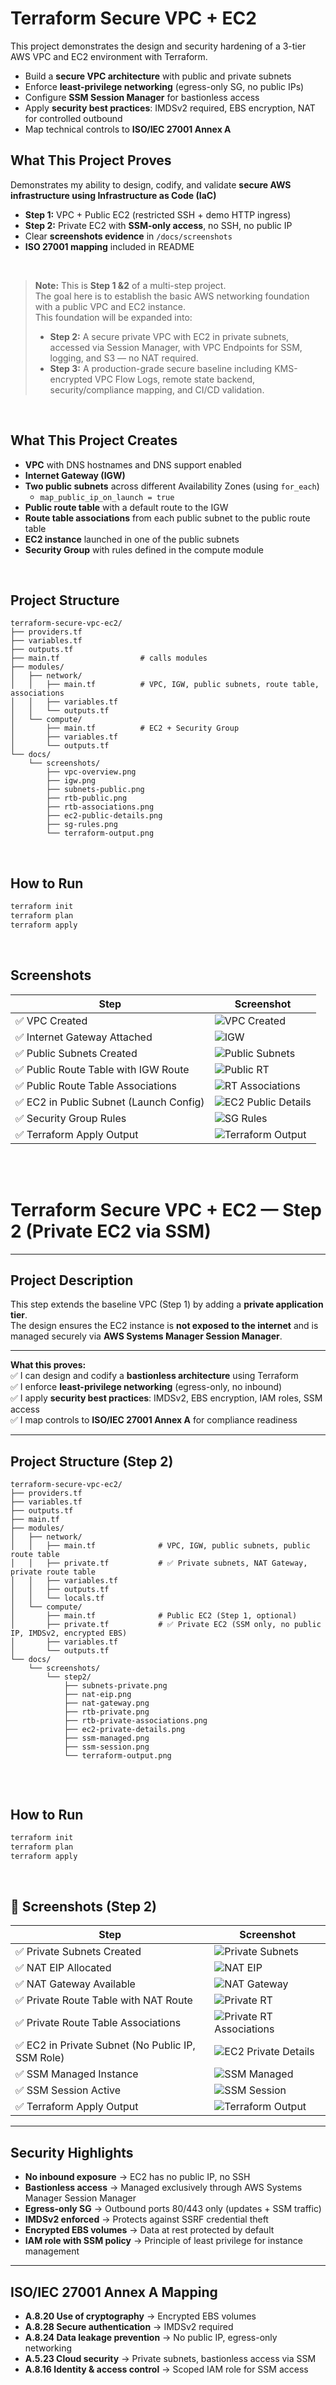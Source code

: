 
# Terraform Secure VPC + EC2

This project demonstrates the design and security hardening of a 3-tier AWS VPC and EC2 environment with Terraform.

- Build a **secure VPC architecture** with public and private subnets
- Enforce **least-privilege networking** (egress-only SG, no public IPs)
- Configure **SSM Session Manager** for bastionless access
- Apply **security best practices**: IMDSv2 required, EBS encryption, NAT for controlled outbound
- Map technical controls to **ISO/IEC 27001 Annex A**


##  What This Project Proves

Demonstrates my ability to design, codify, and validate **secure AWS infrastructure using Infrastructure as Code (IaC)**

- **Step 1:** VPC + Public EC2 (restricted SSH + demo HTTP ingress)
- **Step 2:** Private EC2 with **SSM-only access**, no SSH, no public IP
- Clear **screenshots evidence** in `/docs/screenshots`
- **ISO 27001 mapping** included in README

<br>

> **Note:** This is **Step 1 &2** of a multi-step project.  
> The goal here is to establish the basic AWS networking foundation with a public VPC and EC2 instance.  
> This foundation will be expanded into:
> - **Step 2:** A secure private VPC with EC2 in private subnets, accessed via Session Manager, with VPC Endpoints for SSM, logging, and S3 — no NAT required.
> - **Step 3:** A production-grade secure baseline including KMS-encrypted VPC Flow Logs, remote state backend, security/compliance mapping, and CI/CD validation.

<br>

##  What This Project Creates
- **VPC** with DNS hostnames and DNS support enabled
- **Internet Gateway (IGW)**
- **Two public subnets** across different Availability Zones (using `for_each`)
  - `map_public_ip_on_launch = true`
- **Public route table** with a default route to the IGW
- **Route table associations** from each public subnet to the public route table
- **EC2 instance** launched in one of the public subnets
- **Security Group** with rules defined in the compute module

<br>

##  Project Structure

```plaintext
terraform-secure-vpc-ec2/
├── providers.tf
├── variables.tf
├── outputs.tf
├── main.tf                  # calls modules
├── modules/
│   ├── network/
│   │   ├── main.tf          # VPC, IGW, public subnets, route table, associations
│   │   ├── variables.tf
│   │   └── outputs.tf
│   └── compute/
│       ├── main.tf          # EC2 + Security Group
│       ├── variables.tf
│       └── outputs.tf
└── docs/
    └── screenshots/
        ├── vpc-overview.png
        ├── igw.png
        ├── subnets-public.png
        ├── rtb-public.png
        ├── rtb-associations.png
        ├── ec2-public-details.png
        ├── sg-rules.png
        └── terraform-output.png
```

<br>

## How to Run
```bash
terraform init
terraform plan
terraform apply
```

<br>

## Screenshots

| Step | Screenshot |
|------|------------|
| ✅ VPC Created | ![VPC Created](docs/screenshots/step1/vpc-overview.png) |
| ✅ Internet Gateway Attached | ![IGW](docs/screenshots/step1/igw.png) |
| ✅ Public Subnets Created | ![Public Subnets](docs/screenshots/step1/subnets-public.png) |
| ✅ Public Route Table with IGW Route | ![Public RT](docs/screenshots/step1/rtb-public.png) |
| ✅ Public Route Table Associations | ![RT Associations](docs/screenshots/step1/rtb-associations.png) |
| ✅ EC2 in Public Subnet (Launch Config) | ![EC2 Public Details](docs/screenshots/step1/ec2-public-details.png) |
| ✅ Security Group Rules | ![SG Rules](docs/screenshots/step1/sg-rules.png) |
| ✅ Terraform Apply Output | ![Terraform Output](docs/screenshots/step1/terraform-output.png) |

<br>
<br>

# Terraform Secure VPC + EC2 — Step 2 (Private EC2 via SSM)

---

## Project Description

This step extends the baseline VPC (Step 1) by adding a **private application tier**.  
The design ensures the EC2 instance is **not exposed to the internet** and is managed securely via **AWS Systems Manager Session Manager**.

---

**What this proves:**  
✅ I can design and codify a **bastionless architecture** using Terraform  
✅ I enforce **least-privilege networking** (egress-only, no inbound)  
✅ I apply **security best practices**: IMDSv2, EBS encryption, IAM roles, SSM access  
✅ I map controls to **ISO/IEC 27001 Annex A** for compliance readiness  

---

##  Project Structure (Step 2)

```plaintext
terraform-secure-vpc-ec2/
├── providers.tf
├── variables.tf
├── outputs.tf
├── main.tf
├── modules/
│   ├── network/
│   │   ├── main.tf              # VPC, IGW, public subnets, public route table
│   │   ├── private.tf           # ✅ Private subnets, NAT Gateway, private route table
│   │   ├── variables.tf
│   │   ├── outputs.tf
│   │   └── locals.tf
│   └── compute/
│       ├── main.tf              # Public EC2 (Step 1, optional)
│       ├── private.tf           # ✅ Private EC2 (SSM only, no public IP, IMDSv2, encrypted EBS)
│       ├── variables.tf
│       └── outputs.tf
└── docs/
    └── screenshots/
        └── step2/
            ├── subnets-private.png
            ├── nat-eip.png
            ├── nat-gateway.png
            ├── rtb-private.png
            ├── rtb-private-associations.png
            ├── ec2-private-details.png
            ├── ssm-managed.png
            ├── ssm-session.png
            └── terraform-output.png


```

<br>

## How to Run
```bash
terraform init
terraform plan
terraform apply
```
<br> 

## 📸 Screenshots (Step 2)

| Step | Screenshot |
|------|------------|
| ✅ Private Subnets Created | ![Private Subnets](docs/screenshots/step2/subnets-private.png) |
| ✅ NAT EIP Allocated | ![NAT EIP](docs/screenshots/step2/nat-eip.png) |
| ✅ NAT Gateway Available | ![NAT Gateway](docs/screenshots/step2/nat-gateway.png) |
| ✅ Private Route Table with NAT Route | ![Private RT](docs/screenshots/step2/rtb-private.png) |
| ✅ Private Route Table Associations | ![Private RT Associations](docs/screenshots/step2/rtb-private-associations.png) |
| ✅ EC2 in Private Subnet (No Public IP, SSM Role) | ![EC2 Private Details](docs/screenshots/step2/ec2-private-details.png) |
| ✅ SSM Managed Instance | ![SSM Managed](docs/screenshots/step2/ssm-managed.png) |
| ✅ SSM Session Active | ![SSM Session](docs/screenshots/step2/ssm-session.png) |
| ✅ Terraform Apply Output | ![Terraform Output](docs/screenshots/step2/terraform-output.png) |


---

## Security Highlights

- **No inbound exposure** → EC2 has no public IP, no SSH  
- **Bastionless access** → Managed exclusively through AWS Systems Manager Session Manager  
- **Egress-only SG** → Outbound ports 80/443 only (updates + SSM traffic)  
- **IMDSv2 enforced** → Protects against SSRF credential theft  
- **Encrypted EBS volumes** → Data at rest protected by default  
- **IAM role with SSM policy** → Principle of least privilege for instance management  

---

## ISO/IEC 27001 Annex A Mapping

- **A.8.20 Use of cryptography** → Encrypted EBS volumes  
- **A.8.28 Secure authentication** → IMDSv2 required  
- **A.8.24 Data leakage prevention** → No public IP, egress-only networking  
- **A.5.23 Cloud security** → Private subnets, bastionless access via SSM  
- **A.8.16 Identity & access control** → Scoped IAM role for SSM access  

